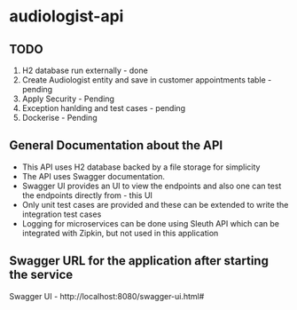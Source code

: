 # audiologist-api

## TODO
1. H2 database run externally - done
2. Create Audiologist entity and save in customer appointments table - pending
3. Apply Security - Pending
4. Exception hanlding and test cases - pending
4. Dockerise - Pending


## General Documentation about the API 

- This API uses H2 database backed by a file storage for simplicity
- The API uses Swagger documentation. 
- Swagger UI provides an UI to view the endpoints and also one can test the endpoints directly from - this UI
- Only unit test cases are provided and these can be extended to write the integration test cases
- Logging for microservices can be done using Sleuth API which can be integrated with Zipkin, but not used in this application

## Swagger URL for the application after starting the service
Swagger UI - http://localhost:8080/swagger-ui.html#

